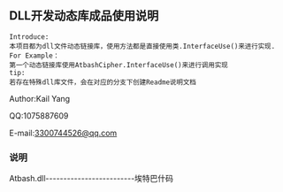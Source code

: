 ##  DLL开发动态库成品使用说明
```
Introduce:
本项目都为dll文件动态链接库，使用方法都是直接使用类.InterfaceUse()来进行实现.
For Example：
第一个动态链接库使用AtbashCipher.InterfaceUse()来进行调用实现
tip:
若存在特殊dll库文件，会在对应的分支下创建Readme说明文档
```
Author:Kail Yang    

QQ:1075887609    

E-mail:3300744526@qq.com   
### 说明
Atbash.dll-------------------------埃特巴什码